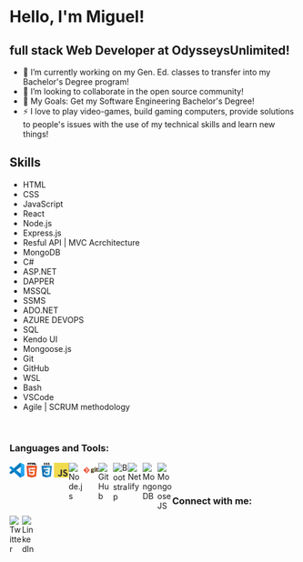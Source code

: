 # Hello, I'm Miguel!

## full stack Web Developer at OdysseysUnlimited!

- 🌱 I’m currently working on my Gen. Ed. classes to transfer into my Bachelor's Degree program!
- 👯 I’m looking to collaborate in the open source community!
- 🥅 My Goals: Get my Software Engineering Bachelor's Degree!
- ⚡ I love to play video-games, build gaming computers, provide solutions to people's issues with the use of my technical skills and learn new things!

## Skills

- HTML
- CSS
- JavaScript
- React
- Node.js
- Express.js
- Resful API | MVC Acrchitecture
- MongoDB
- C#
- ASP.NET
- DAPPER
- MSSQL
- SSMS
- ADO.NET
- AZURE DEVOPS
- SQL
- Kendo UI
- Mongoose.js
- Git
- GitHub
- WSL
- Bash
- VSCode
- Agile | SCRUM methodology

<br />

### Languages and Tools:

<img align="left" alt="Visual Studio Code" width="26px" src="https://raw.githubusercontent.com/github/explore/80688e429a7d4ef2fca1e82350fe8e3517d3494d/topics/visual-studio-code/visual-studio-code.png" />
<img align="left" alt="HTML5" width="26px" src="https://raw.githubusercontent.com/github/explore/80688e429a7d4ef2fca1e82350fe8e3517d3494d/topics/html/html.png" />
<img align="left" alt="CSS3" width="26px" src="https://raw.githubusercontent.com/github/explore/80688e429a7d4ef2fca1e82350fe8e3517d3494d/topics/css/css.png" />
<img align="left" alt="JavaScript" width="26px" src="https://raw.githubusercontent.com/github/explore/80688e429a7d4ef2fca1e82350fe8e3517d3494d/topics/javascript/javascript.png" />
<img align="left" alt="Node.js" width="26px" src="https://img.icons8.com/fluency/344/node-js.png" />

<img align="left" alt="Git" width="26px" src="https://raw.githubusercontent.com/github/explore/80688e429a7d4ef2fca1e82350fe8e3517d3494d/topics/git/git.png" />

<img align="left" alt="GitHub" width="26px" src="https://img.icons8.com/color-glass/48/000000/github.png" />

<img align="left" alt="Bootstrap" width="26px" src="https://img.icons8.com/color/344/bootstrap.png" />

<img align="left" alt="Netlify" width="26px" src="https://img.icons8.com/external-tal-revivo-shadow-tal-revivo/344/external-netlify-a-cloud-computing-company-that-offers-hosting-and-serverless-backend-services-for-static-websites-logo-shadow-tal-revivo.png" />

<img align="left" alt="MongoDB" width="26px" src="https://img.icons8.com/color/50/000000/mongodb.png" />

<img align="left" alt="Mongoose JS" width="26px" src="https://avatars.githubusercontent.com/u/7552965?s=280&v=4" />

<br/>
<br/>

### Connect with me:


[<img align="left" alt="Twitter" width="22px" src="https://img.icons8.com/color/48/000000/twitter--v1.png" />][twitter]
[<img align="left" alt="LinkedIn" width="22px" src="https://img.icons8.com/color/48/000000/linkedin.png" />][linkedin]



<br />
<br />

[twitter]: https://twitter.com/mgarl22
[linkedin]: https://www.linkedin.com/in/miguel-rodriguez-25371021b/
